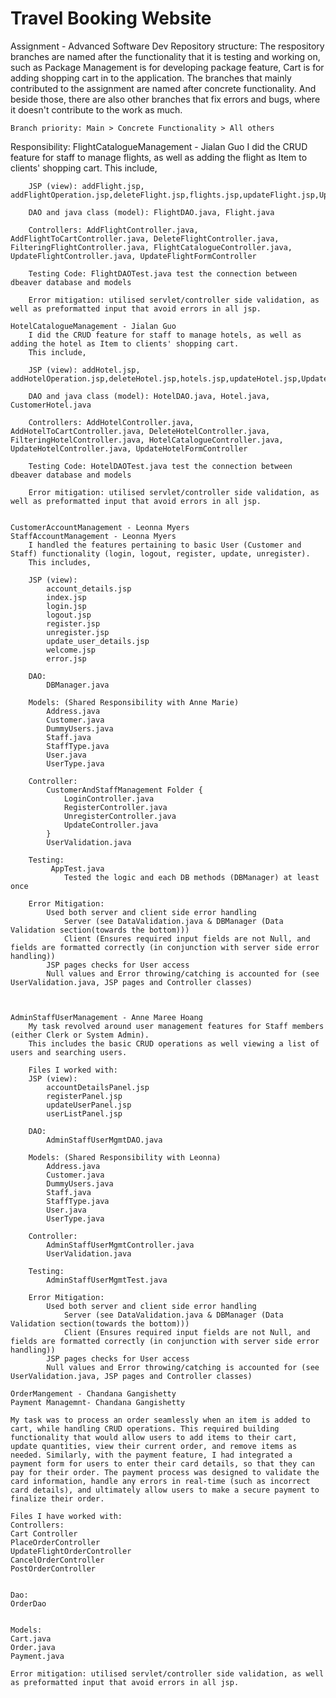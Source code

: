 # Travel Booking Website
 Assignment - Advanced Software Dev
 Repository structure:
    The respository branches are named after the functionality that it is testing and working on, such as Package Management is for developing package feature, Cart is for adding shopping cart in to the application.
    The branches that mainly contributed to the assignment are named after concrete functionality. And beside those, there are also other branches that fix errors and bugs, where it doesn't contribute to the work as much.

    Branch priority: Main > Concrete Functionality > All others

 Responsibility:
    FlightCatalogueManagement - Jialan Guo
        I did the CRUD feature for staff to manage flights, as well as adding the flight as Item to clients' shopping cart. 
        This include,

        JSP (view): addFlight.jsp, addFlightOperation.jsp,deleteFlight.jsp,flights.jsp,updateFlight.jsp,UpdateFlightOperation.jsp

        DAO and java class (model): FlightDAO.java, Flight.java

        Controllers: AddFlightController.java, AddFlightToCartController.java, DeleteFlightController.java, FilteringFlightController.java, FlightCatalogueController.java, UpdateFlightController.java, UpdateFlightFormController

        Testing Code: FlightDAOTest.java test the connection between dbeaver database and models

        Error mitigation: utilised servlet/controller side validation, as well as preformatted input that avoid errors in all jsp.
        
    HotelCatalogueManagement - Jialan Guo
        I did the CRUD feature for staff to manage hotels, as well as adding the hotel as Item to clients' shopping cart. 
        This include,

        JSP (view): addHotel.jsp, addHotelOperation.jsp,deleteHotel.jsp,hotels.jsp,updateHotel.jsp,UpdateHotelOperation.jsp,hotelBookingDateErr.jsp

        DAO and java class (model): HotelDAO.java, Hotel.java, CustomerHotel.java

        Controllers: AddHotelController.java, AddHotelToCartController.java, DeleteHotelController.java, FilteringHotelController.java, HotelCatalogueController.java, UpdateHotelController.java, UpdateHotelFormController

        Testing Code: HotelDAOTest.java test the connection between dbeaver database and models

        Error mitigation: utilised servlet/controller side validation, as well as preformatted input that avoid errors in all jsp.
     

    CustomerAccountManagement - Leonna Myers
    StaffAccountManagement - Leonna Myers
        I handled the features pertaining to basic User (Customer and Staff) functionality (login, logout, register, update, unregister).
        This includes,
        
        JSP (view):
            account_details.jsp
            index.jsp
            login.jsp
            logout.jsp
            register.jsp
            unregister.jsp
            update_user_details.jsp
            welcome.jsp
            error.jsp
        
        DAO:            
            DBManager.java
        
        Models: (Shared Responsibility with Anne Marie)
            Address.java
            Customer.java
            DummyUsers.java
            Staff.java
            StaffType.java
            User.java
            UserType.java
        
        Controller:
            CustomerAndStaffManagement Folder {
                LoginController.java
                RegisterController.java
                UnregisterController.java
                UpdateController.java
            }
            UserValidation.java
        
        Testing:
             AppTest.java
                Tested the logic and each DB methods (DBManager) at least once
        
        Error Mitigation:
            Used both server and client side error handling
                Server (see DataValidation.java & DBManager (Data Validation section(towards the bottom)))
                Client (Ensures required input fields are not Null, and fields are formatted correctly (in conjunction with server side error handling))
            JSP pages checks for User access
            Null values and Error throwing/catching is accounted for (see UserValidation.java, JSP pages and Controller classes)



    AdminStaffUserManagement - Anne Maree Hoang
        My task revolved around user management features for Staff members (either Clerk or System Admin).
        This includes the basic CRUD operations as well viewing a list of users and searching users.
        
        Files I worked with:
        JSP (view):
            accountDetailsPanel.jsp
            registerPanel.jsp
            updateUserPanel.jsp
            userListPanel.jsp
        
        DAO:            
            AdminStaffUserMgmtDAO.java
        
        Models: (Shared Responsibility with Leonna)
            Address.java
            Customer.java
            DummyUsers.java
            Staff.java
            StaffType.java
            User.java
            UserType.java
        
        Controller:
            AdminStaffUserMgmtController.java
            UserValidation.java
        
        Testing:
            AdminStaffUserMgmtTest.java
        
        Error Mitigation:
            Used both server and client side error handling
                Server (see DataValidation.java & DBManager (Data Validation section(towards the bottom)))
                Client (Ensures required input fields are not Null, and fields are formatted correctly (in conjunction with server side error handling))
            JSP pages checks for User access
            Null values and Error throwing/catching is accounted for (see UserValidation.java, JSP pages and Controller classes)

    OrderMangement - Chandana Gangishetty 
    Payment Managemnt- Chandana Gangishetty 

    My task was to process an order seamlessly when an item is added to cart, while handling CRUD operations. This required building functionality that would allow users to add items to their cart, update quantities, view their current order, and remove items as needed. Similarly, with the payment feature, I had integrated a payment form for users to enter their card details, so that they can pay for their order. The payment process was designed to validate the card information, handle any errors in real-time (such as incorrect card details), and ultimately allow users to make a secure payment to finalize their order.

    Files I have worked with: 
    Controllers: 
    Cart Controller
    PlaceOrderController 
    UpdateFlightOrderController 
    CancelOrderController
    PostOrderController


    Dao: 
    OrderDao


    Models: 
    Cart.java
    Order.java
    Payment.java

    Error mitigation: utilised servlet/controller side validation, as well as preformatted input that avoid errors in all jsp.
